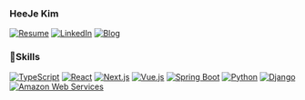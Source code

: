 ### HeeJe Kim

[![Resume](https://heisje.site/about)](https://heisje.site/about)
[![LinkedIn](https://img.shields.io/static/v1?style=for-the-badge&logoColor=ffffff&color=0077b5&logo=linkedin&label=&message=LinkedIn)](https://www.linkedin.com/in/heeje-kim-715488286/)
[![Blog](https://img.shields.io/static/v1?style=for-the-badge&logoColor=ffffff&color=663399&logo=gatsby&label=&message=Blog)](https://velog.io/@heisje)

### 💪Skills
[![TypeScript][typescript]](https://www.typescriptlang.org/)
[![React][react]](https://reactjs.org/)
[![Next.js][next.js]](https://nextjs.org/)
[![Vue.js][vue.js]](https://vuejs.org/)
[![Spring Boot][spring boot]](https://spring.io/)
[![Python][python]](https://www.python.org/)
[![Django][django]](https://www.djangoproject.com/)
[![Amazon Web Services][amazon web services]](https://aws.amazon.com/)

[python]: https://img.shields.io/endpoint?url=https://badges.deno.dev/Python
[typescript]: https://img.shields.io/endpoint?url=https://badges.deno.dev/TypeScript
[next.js]: https://img.shields.io/endpoint?url=https://badges.deno.dev/Next.js
[react]: https://img.shields.io/endpoint?url=https://badges.deno.dev/React
[vue.js]: https://img.shields.io/endpoint?url=https://badges.deno.dev/Vue.js
[amazon web services]: https://img.shields.io/endpoint?url=https://badges.deno.dev/?message=Amazon%2BWeb%2BServices%26namedLogo=amazon-aws
[django]: https://img.shields.io/endpoint?url=https://badges.deno.dev/Django
[spring boot]: https://img.shields.io/endpoint?url=https://badges.deno.dev/?message=Spring%2BBoot
